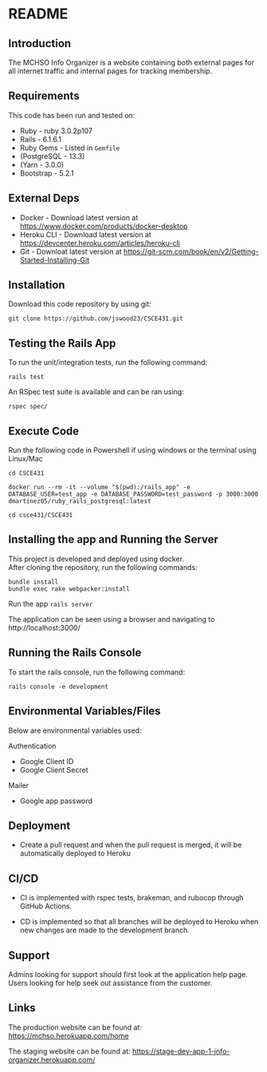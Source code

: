 # README

## Introduction ##

The MCHSO Info Organizer is a website containing both external pages for all internet traffic and internal pages for tracking membership.

## Requirements ##

This code has been run and tested on:

* Ruby - ruby 3.0.2p107
* Rails - 6.1.6.1
* Ruby Gems - Listed in `Gemfile`
* (PostgreSQL - 13.3)
* (Yarn - 3.0.0)
* Bootstrap - 5.2.1


## External Deps  ##

* Docker - Download latest version at https://www.docker.com/products/docker-desktop
* Heroku CLI - Download latest version at https://devcenter.heroku.com/articles/heroku-cli
* Git - Downloat latest version at https://git-scm.com/book/en/v2/Getting-Started-Installing-Git

## Installation ##

Download this code repository by using git:

 `git clone https://github.com/jswood23/CSCE431.git`


## Testing the Rails App ##

To run the unit/integration tests, run the following command:

```
rails test
```

An RSpec test suite is available and can be ran using:

  `rspec spec/`

## Execute Code ##

Run the following code in Powershell if using windows or the terminal using Linux/Mac

  `cd CSCE431`

  `docker run --rm -it --volume "$(pwd):/rails_app" -e DATABASE_USER=test_app -e DATABASE_PASSWORD=test_password -p 3000:3000 dmartinez05/ruby_rails_postgresql:latest`

  `cd csce431/CSCE431`
  
## Installing the app and Running the Server ##

This project is developed and deployed using docker.\
After cloning the repository, run the following commands:

```
bundle install
bundle exec rake webpacker:install
```

Run the app
  `rails server`
  
The application can be seen using a browser and navigating to http://localhost:3000/


## Running the Rails Console ##

To start the rails console, run the following command:

```
rails console -e development
```

## Environmental Variables/Files ##

Below are environmental variables used:

Authentication
* Google Client ID
* Google Client Secret

Mailer
* Google app password


## Deployment ##

* Create a pull request and when the pull request is merged, it will be automatically deployed to Heroku


## CI/CD ##

* CI is implemented with rspec tests, brakeman, and rubocop through GitHub Actions.

* CD is implemented so that all branches will be deployed to Heroku when new changes are made to the development branch.


## Support ##

Admins looking for support should first look at the application help page.
Users looking for help seek out assistance from the customer.


## Links ##
The production website can be found at: https://mchso.herokuapp.com/home

The staging website can be found at: https://stage-dev-app-1-info-organizer.herokuapp.com/
